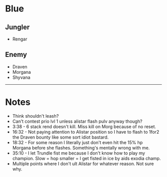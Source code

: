 # Blue

## Jungler
- Rengar

## Enemy 
 - Draven
 - Morgana
 - Shyvana

<hr>


# Notes
- Think shouldn't leash?
- Can't contest prio lvl 1 unless alistar flash pulv anyway though?
- 3:38 - 6 stack rend doesn't kill. Miss kill on Morg because of no reset.
- 16:32 - Not paying attention to Alistar position so I have to flash to 1for2 the Draven bounty like some sort idiot bastard.
- 18:32 - For some reason I literally just don't even hit the 15% hp Morgana before she flashes. Something's mentally wrong with me.
- 35:10 - I let Trundle fist me because I don't know how to play my champion. Slow = hop smaller = I get fisted in ice by aids exodia champ.
- Multiple points where I don't ult Alistar for whatever reason. Not sure why.